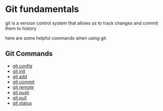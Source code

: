 # Git fundamentals

git is a version control system that allows us to track changes and commit them to history

here are some helpful commands when using git

## Git Commands

 - [git config](./Commands/Config.md)
 - [git init](./Commands/Init.md)
 - [git add](./Commands/Add.md)
 - [git commit](./Commands/Commit.md)
 - [git remote](./Commands/Remote.md)
 - [git push](./Commands/Push.md)
 - [git pull](./Commands/Pull.md)
 - [git status](./Commands/Status.md)